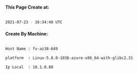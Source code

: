 
   
#### This Page Create at:

```bash

2021-07-23 - 16:34:40 UTC

```

#### Create By Machine:

```bash

Host Name : fv-az38-649

platform  : Linux-5.8.0-1036-azure-x86_64-with-glibc2.31

Ip Local  : 10.1.0.80

```

